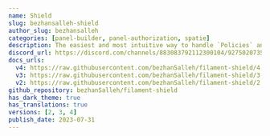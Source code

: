 ```yaml
---
name: Shield
slug: bezhansalleh-shield
author_slug: bezhansalleh
categories: [panel-builder, panel-authorization, spatie]
description: The easiest and most intuitive way to handle `Policies` and `Permissions for your Filament Panels' components.
discord_url: https://discord.com/channels/883083792112300104/927502073543675976
docs_urls:
  v4: https://raw.githubusercontent.com/bezhanSalleh/filament-shield/4.x/README.md
  v3: https://raw.githubusercontent.com/bezhanSalleh/filament-shield/3.x/README.md
  v2: https://raw.githubusercontent.com/bezhanSalleh/filament-shield/2.x/README.md
github_repository: bezhanSalleh/filament-shield
has_dark_theme: true
has_translations: true
versions: [2, 3, 4]
publish_date: 2023-07-31
---
```

